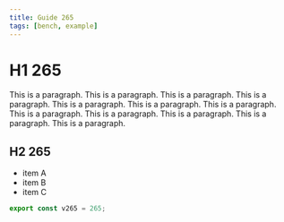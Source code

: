 ```yaml
---
title: Guide 265
tags: [bench, example]
---
```


# H1 265

This is a paragraph. This is a paragraph. This is a paragraph. This is a paragraph. This is a paragraph. This is a paragraph. This is a paragraph. This is a paragraph. This is a paragraph. This is a paragraph. This is a paragraph. This is a paragraph. 

## H2 265

- item A
- item B
- item C

```ts
export const v265 = 265;
```